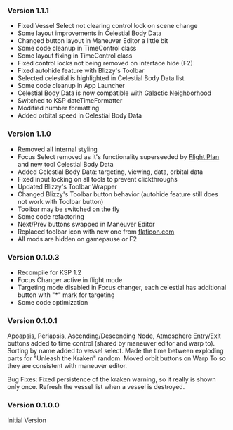 ﻿### Version 1.1.1
- Fixed Vessel Select not clearing control lock on scene change
- Some layout improvements in Celestial Body Data
- Changed button layout in Maneuver Editor a little bit
- Some code cleanup in TimeControl class
- Some layout fixing in TimeControl class
- Fixed control locks not being removed on interface hide (F2)
- Fixed autohide feature with Blizzy's Toolbar
- Selected celestial is highlighted in Celestial Body Data list
- Some code cleanup in App Launcher
- Celestial Body Data is now compatible with [Galactic Neighborhood](https://forum.kerbalspaceprogram.com/index.php?/topic/116058-wip131-galactic-neighborhood/)
- Switched to KSP dateTimeFormatter
- Modified number formatting
- Added orbital speed in Celestial Body Data

### Version 1.1.0
- Removed all internal styling
- Focus Select removed as it's functionality superseeded by [Flight Plan](https://forum.kerbalspaceprogram.com/index.php?/topic/151899-ksp-131-flight-plan-104-crazy-trajectories-demystified-2017-10-28/) and new tool Celestial Body Data
- Added Celestial Body Data: targeting, viewing, data, orbital data
- Fixed input locking on all tools to prevent clickthroughs
- Updated Blizzy's Toolbar Wrapper
- Changed Blizzy's Toolbar button behavior (autohide feature still does not work with Toolbar button)
- Toolbar may be switched on the fly
- Some code refactoring
- Next/Prev buttons swapped in Maneuver Editor
- Replaced toolbar icon with new one from [flaticon.com](https://www.flaticon.com/free-icon/compass_346045)
- All mods are hidden on gamepause or F2

### Version 0.1.0.3
- Recompile for KSP 1.2
- Focus Changer active in flight mode
- Targeting mode disabled in Focus changer, each celestial has additional button with "*" mark for targeting
- Some code optimization

### Version 0.1.0.1
Apoapsis, Periapsis, Ascending/Descending Node, Atmosphere Entry/Exit buttons added to time control (shared by maneuver editor and warp to).
Sorting by name added to vessel select.
Made the time between exploding parts for "Unleash the Kraken" random.
Moved orbit buttons on Warp To so they are consistent with maneuver editor.

Bug Fixes:
Fixed persistence of the kraken warning, so it really is shown only once.
Refresh the vessel list when a vessel is destroyed.

### Version 0.1.0.0
Initial Version
